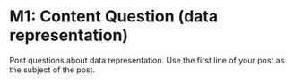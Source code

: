 # M1: Content Question (data representation)

Post questions about data representation. Use the first line of your post as the
subject of the post.
